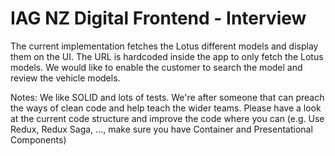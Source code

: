 # IAG NZ Digital Frontend - Interview

The current implementation fetches the Lotus different models and display them on the UI. The URL is hardcoded inside the app
to only fetch the Lotus models. We would like to enable the customer to search the model and review the vehicle models.

Notes:
  We like SOLID and lots of tests. We're after someone that can preach the ways of clean code and help teach the wider teams.
  Please have a look at the current code structure and improve the code where you can (e.g. Use Redux, Redux Saga, ..., make
  sure you have Container and Presentational Components)
